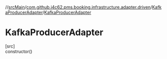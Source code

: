 //[srcMain](../../../index.md)/[com.github.j4c62.pms.booking.infrastructure.adapter.driven](../index.md)/[KafkaProducerAdapter](index.md)/[KafkaProducerAdapter](-kafka-producer-adapter.md)

# KafkaProducerAdapter

[src]\
constructor()